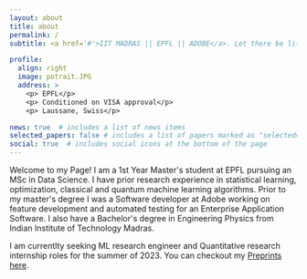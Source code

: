 ```yaml
---
layout: about
title: about
permalink: /
subtitle: <a href='#'>IIT MADRAS || EPFL || ADOBE</a>. Let there be lite.

profile:
  align: right
  image: potrait.JPG
  address: >
    <p> EPFL</p>
    <p> Conditioned on VISA approval</p>
    <p> Laussane, Swiss</p>

news: true  # includes a list of news items
selected_papers: false # includes a list of papers marked as "selected={true}"
social: true  # includes social icons at the bottom of the page
---
```


Welcome to my Page! I am a 1st Year Master's student at EPFL pursuing an MSc in Data Science. I have prior research experience in statistical learning, optimization, classical and quantum machine learning algorithms. Prior to my master's degree I was a Software developer at Adobe working on feature development and automated testing for an Enterprise Application Software. I also have a Bachelor's degree in Engineering Physics from Indian Institute of Technology Madras.

I am currentlty seeking ML research engineer and Quantitative research internship roles for the summer of 2023. You can checkout my [Preprints here](https://arvind6599.github.io/publications/).